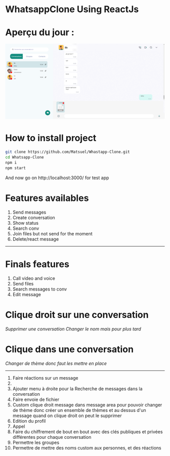 # WhatsappClone Using ReactJs

# Aperçu du jour :

![Preview](./src/assets/preview.png)

# How to install project

```bash
git clone https://github.com/Matsuel/Whastapp-Clone.git
cd Whatsapp-Clone
npm i
npm start 
```

And now go on http://localhost:3000/ for test app

# Features availables

<ol>
    <li>Send messages</li>
    <li>Create conversation</li>
    <li>Show status</li>
    <li>Search conv</li>
    <li>Join files but not send for the moment</li>
    <li>Delete/react message</li>
</ol>

---

# Finals features

<ol>
    <li>Call video and voice</li>
    <li>Send files</li>
    <li>Search messages to conv</li>
    <li>Edit message</li>
</ol>

# Clique droit sur une conversation 

*Supprimer une conversation*
*Changer le nom mais pour plus tard*

# Clique dans une conversation

*Changer de thème donc faut les mettre en place*

---

<ol>
<li>Faire réactions sur un message</li>
<li></li>
<li>Ajouter menu à droite pour la Recherche de messages dans la conversation</li>
<li>Faire envoie de fichier</li>
<li>Custom clique droit message dans message area pour pouvoir changer de thème donc créer un ensemble de thèmes et au dessus d'un message quand on clique droit on peut le supprimer</li>
<li>Edition du profil</li>
<li>Appel</li>
<li>Faire du chiffrement de bout en bout avec des clés publiques et privées différentes pour chaque conversation</li>
<li>Permettre les groupes</li>
<li>Permettre de mettre des noms custom aux personnes, et des réactions</li>
</ol>
